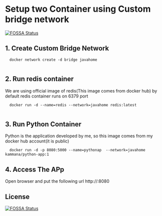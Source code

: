 # Setup two Container using Custom bridge network
[![FOSSA Status](https://app.fossa.com/api/projects/git%2Bgithub.com%2Ftedg-cisco%2Fpython-app.svg?type=shield)](https://app.fossa.com/projects/git%2Bgithub.com%2Ftedg-cisco%2Fpython-app?ref=badge_shield)


## 1. Create Custom Bridge Network

```
  docker network create -d bridge javahome
  
```

## 2. Run redis container

We are using official image of redis(This image comes from docker hub)
by default redis container runs on 6379 port

```
  docker run -d --name=redis --network=javahome redis:latest
  
```

## 3. Run Python Container

Python is the application developed by me, so this image comes from my docker hub account(it is public)

```
  docker run -d -p 8080:5000 --name=pythonap  --network=javahome kammana/python-app:1
```

## 4. Access The APp

Open browser and put the following url
http://<ip-address>:8080


## License
[![FOSSA Status](https://app.fossa.com/api/projects/git%2Bgithub.com%2Ftedg-cisco%2Fpython-app.svg?type=large)](https://app.fossa.com/projects/git%2Bgithub.com%2Ftedg-cisco%2Fpython-app?ref=badge_large)